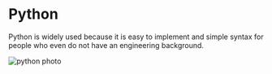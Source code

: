 # Python
Python is widely used because it is easy to implement and simple syntax for people who even do not have an engineering background.  

![python photo](https://user-images.githubusercontent.com/92504503/204142867-30babdb3-b394-4f28-8b3c-25e4dd2e2968.jpg)
